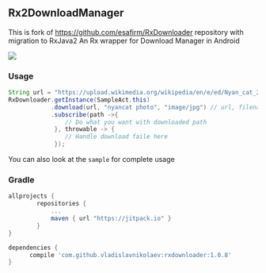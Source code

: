 ## Rx2DownloadManager
This is fork of https://github.com/esafirm/RxDownloader repository with migration to RxJava2
An Rx wrapper for Download Manager in Android

![](https://raw.githubusercontent.com/esafirm/RxDownloader/master/art/sample.gif)

### Usage
```java
String url = "https://upload.wikimedia.org/wikipedia/en/e/ed/Nyan_cat_250px_frame.PNG";
RxDownloader.getInstance(SampleAct.this)
            .download(url, "nyancat photo", "image/jpg") // url, filename, and mimeType
            .subscribe(path ->{
                // Do what you want with downloaded path
             }, throwable -> {
                // Handle download faile here
             });
```

You can also look at the `sample` for complete usage

### Gradle

```groovy
allprojects {
		repositories {
			...
			maven { url "https://jitpack.io" }
		}
}
```

```groovy
dependencies {
	  compile 'com.github.vladislavnikolaev:rxdownloader:1.0.8'
}
```


